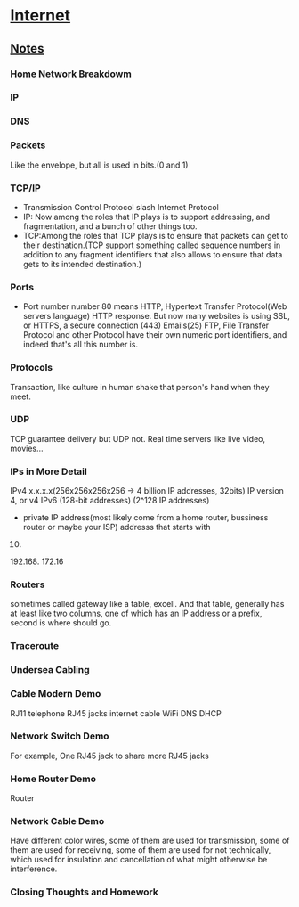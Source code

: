 # [Internet](https://cs50.harvard.edu/technology/2017/notes/2/)
## [Notes](https://cs50.harvard.edu/technology/2017/notes/2/)
### Home Network Breakdowm
### IP
### DNS
### Packets
Like the envelope, but all is used in bits.(0 and 1)
### TCP/IP
- Transmission Control Protocol slash Internet Protocol
- IP: Now among the roles that IP plays is to support addressing, and fragmentation, and a bunch of other things too.
- TCP:Among the roles that TCP plays is to ensure that packets can get to their destination.(TCP support something called sequence numbers in addition to any fragment identifiers that also allows to ensure that data gets to its intended destination.)
### Ports
- Port number
number 80 means HTTP, Hypertext Transfer Protocol(Web servers language)
HTTP response.
But now many websites is using SSL, or HTTPS, a secure connection (443)
Emails(25)
FTP, File Transfer Protocol and other Protocol have their own numeric port identifiers, and indeed that's all this number is.
### Protocols
Transaction, like culture in human shake that person's hand when they meet.
### UDP
TCP guarantee delivery but UDP not.
Real time servers like live video, movies...
### IPs in More Detail
IPv4 x.x.x.x(256x256x256x256 -> 4 billion IP addresses, 32bits)
IP version 4, or v4
IPv6 (128-bit addresses) (2^128 IP addresses)
- private IP address(most likely come from a home router, bussiness router or maybe your ISP)
addresss that starts with
10.
192.168.
172.16
### Routers
sometimes called gateway
like a table, excell.
And that table, generally has at least like two columns, one of which has an IP address or a prefix, second is where should go.
### Traceroute
### Undersea Cabling
### Cable Modern Demo
RJ11 telephone
RJ45 jacks internet cable
WiFi
DNS DHCP
### Network Switch Demo
For example, One RJ45 jack to share more RJ45 jacks
### Home Router Demo
Router
### Network Cable Demo
Have different color wires, some of them are used for transmission, some of them are used for receiving, some of them are used for not technically, which used for insulation and cancellation of what might otherwise be interference.
### Closing Thoughts and Homework
